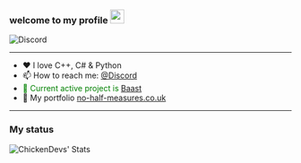 ### welcome to my **profile** <a href="https://no-half-measures.co.uk"><img src="https://media.giphy.com/media/hvRJCLFzcasrR4ia7z/giphy.gif" width="25px"></a>

![Discord](https://discord.c99.nl/widget/theme-4/153629523009732609.png)

---

- ❤ I love C++, C# & Python 
- 📫 How to reach me: [@Discord](https://discord.com/channels/@me/153629523009732609)
-  <span style="color: green"> 🔗 Current active project is [Baast](https://baast.app) </span>
- 👀 My portfolio [no-half-measures.co.uk](https://no-half-measures.co.uk)

---

### My status

<img align="left" alt="ChickenDevs' Stats" src="https://github-readme-stats.vercel.app/api?username=No-Half-Measures&count_private=true&show_icons=true&theme=radical">


